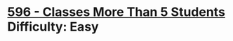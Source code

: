 # [596 - Classes More Than 5 Students](https://leetcode.com/problems/classes-more-than-5-students/) </br> Difficulty: Easy